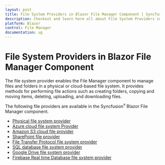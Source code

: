 ```yaml
---
layout: post
title: File System Providers in Blazor File Manager Component | Syncfusion
description: Checkout and learn here all about File System Providers in Syncfusion Blazor File Manager component and more.
platform: Blazor
control: File Manager
documentation: ug
---
```


# File System Providers in Blazor File Manager Component

The file system provider enables the File Manager component to manage files and folders in a physical or cloud-based file system. It provides methods for performing file actions such as creating folders, copying and moving items, deleting, uploading, and downloading files.

The following file providers are available in the Syncfusion<sup style="font-size:70%">&reg;</sup> Blazor File Manager component.

* [Physical file system provider](https://blazor.syncfusion.com/documentation/file-manager/ASP-NET-Core-file-system-provider)
* [Azure cloud file system Provider](https://blazor.syncfusion.com/documentation/file-manager/ASP-NET-Core-Azure-cloud-file-system-provider)
* [Amazon S3 cloud file provider](https://blazor.syncfusion.com/documentation/file-manager/ASP-NET-Core-Amazon-S3-cloud-file-provider)
* [SharePoint file provider](https://blazor.syncfusion.com/documentation/file-manager/ASP-NET-Core-SharePoint-file-provider)
* [File Transfer Protocol file system provider](https://blazor.syncfusion.com/documentation/file-manager/File-Transfer-Protocol-file-system-provider)
* [SQL database file system provider](https://blazor.syncfusion.com/documentation/file-manager/SQL-database-file-system-provider)
* [Google Drive file system provider](https://blazor.syncfusion.com/documentation/file-manager/Google-Drive-file-system-provider)
* [Firebase Real time Database file system provider](https://blazor.syncfusion.com/documentation/file-manager/Firebase-Real-time-Database-file-system-provider)

